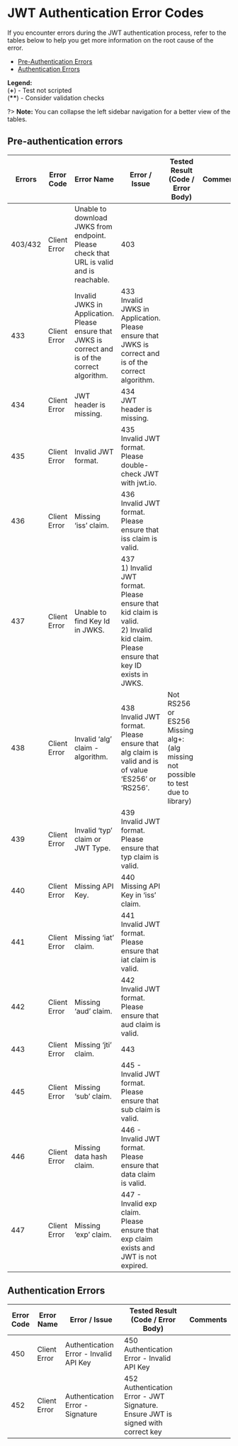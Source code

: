 # JWT Authentication Error Codes

If you encounter errors during the JWT authentication process,  refer to the tables below to help you get more information on the root cause of the error.

- [Pre-Authentication Errors](#pre-authentication-errors)
- [Authentication Errors](#authentication-errors)


**Legend:**<br>
(**+**) - Test not scripted<br>
(<b>**</b>) - Consider validation checks

?> **Note:** You can collapse the left sidebar navigation for a better view of the tables.

## Pre-authentication errors 
| Errors| Error Code | Error Name | Error / Issue | Tested Result (Code / Error Body) | Comments |
|---|---|---|---|---|---|
| 403/432 | Client Error | Unable to download JWKS from endpoint. Please check that URL is valid and is reachable. | 403 | |
| 433 | Client Error | Invalid JWKS in Application. Please ensure that JWKS is correct and is of the correct algorithm. | 433<br>Invalid JWKS in Application. Please ensure that JWKS is correct and is of the correct algorithm. | |
| 434 | Client Error | JWT header is missing. | 434<br>JWT header is missing. | |
| 435 | Client Error | Invalid JWT format. | 435<br>Invalid JWT format. Please double-check JWT with jwt.io. | |
| 436 | Client Error | Missing ‘iss’ claim. | 436<br>Invalid JWT format. Please ensure that iss claim is valid. | |
| 437 | Client Error | Unable to find Key Id in JWKS. | 437<br>1) Invalid JWT format. Please ensure that kid claim is valid.<br>2) Invalid kid claim. Please ensure that key ID exists in JWKS. | |
| 438 | Client Error | Invalid ‘alg’ claim - algorithm. | 438<br>Invalid JWT format. Please ensure that alg claim is valid and is of value ‘ES256’ or ‘RS256’. | Not RS256 or ES256<br>Missing alg+: (alg missing not possible to test due to library) |
| 439 | Client Error | Invalid ‘typ’ claim or JWT Type. | 439<br>Invalid JWT format. Please ensure that typ claim is valid. | |
| 440 | Client Error | Missing API Key. | 440<br>Missing API Key in ‘iss’ claim. | |
| 441 | Client Error | Missing ‘iat’ claim. | 441<br>Invalid JWT format. Please ensure that iat claim is valid. | |
| 442 | Client Error | Missing ‘aud’ claim. | 442<br>Invalid JWT format. Please ensure that aud claim is valid. | |
| 443 | Client Error | Missing ‘jti’ claim. | 443 | |
| 445 | Client Error | Missing ‘sub’ claim. | 445 - Invalid JWT format. Please ensure that sub claim is valid. | |
| 446 | Client Error | Missing data hash claim. | 446 - Invalid JWT format. Please ensure that data claim is valid. | |
| 447 | Client Error | Missing ‘exp’ claim. | 447 - Invalid exp claim. Please ensure that exp claim exists and JWT is not expired. | 

## Authentication Errors

| Error Code | Error Name | Error / Issue | Tested Result (Code / Error Body) | Comments |
|---|---|---|---|---|
| 450 | Client Error | Authentication Error - Invalid API Key | 450 Authentication Error - Invalid API Key | |
| 452 | Client Error | Authentication Error - Signature | 452 Authentication Error - JWT Signature. Ensure JWT is signed with correct key | |
